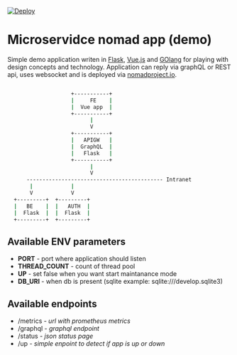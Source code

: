 [![Deploy](https://github.com/theztd/flaskapp-prom/actions/workflows/deploy-nomad.yml/badge.svg)](https://github.com/theztd/flaskapp-prom/actions/workflows/deploy-nomad.yml)

# Microservidce nomad app (demo)

Simple demo application writen in [Flask](https://flask.palletsprojects.com/en/2.0.x/), [Vue.js](https://vuejs.org) and [GOlang](https://golang.org) for playing with design concepts and technology. Application can reply via graphQL or REST api, uses websocket and is deployed via [nomadproject.io](https://nomadproject.io). 


```bash

                    +-----------+
                    |     FE    |
                    |  Vue app  |
                    +-----------+
                          | 
                          V
                    +-----------+
                    |   APIGW   |
                    |  GraphQL  |
                    |   Flask   |
                    +-----------+
                          |
                          V
      ------------------------------------------- Intranet
       |            |                  
       V            V
  +---------+  +---------+
  |   BE    |  |   AUTH  |
  |  Flask  |  |  Flask  |  
  +---------+  +---------+


```


Available ENV parameters
------------------------
 * **PORT** - port where application should listen
 * **THREAD_COUNT** - count of thread pool
 * **UP** - set false when you want start maintanance mode
 * **DB_URI** - when db is present (sqlite example: sqlite:///develop.sqlite3)


Available endpoints
------------------- 
* /metrics - _url with prometheus metrics_
* /graphql - _graphql endpoint_
* /status - _json status page_
* /up - _simple enpoint to detect if app is up or down_

